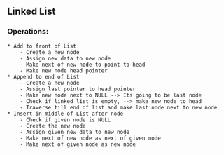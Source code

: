 ## Linked List

### Operations:
    * Add to front of List
        - Create a new node
        - Assign new data to new node
        - Make next of new node to point to head
        - Make new node head pointer
    * Append to end of List
        - Create a new node
        - Assign last pointer to head pointer
        - Make new node next to NULL --> Its going to be last node
        - Check if linked list is empty, --> make new node to head
        - Traverse till end of list and make last node next to new node
    * Insert in middle of List after node
        - Check if given node is NULL
        - Create the new node
        - Assign given new data to new node
        - Make next of new node as next of given node
        - Make next of given node as new node
